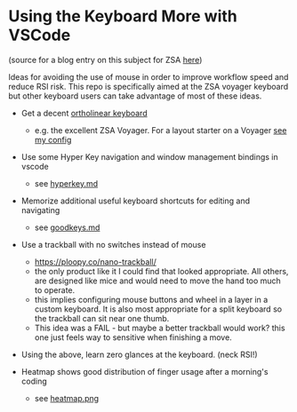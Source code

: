 # Using the Keyboard More with VSCode

(source for a blog entry on this subject for ZSA [here](zsa-blog.md))

Ideas for avoiding the use of mouse in order to improve workflow speed and
reduce RSI risk. This repo is specifically aimed at the ZSA voyager keyboard
but other keyboard users can take advantage of most of these ideas.


- Get a decent
  [ortholinear keyboard](https://www.daskeyboard.com/blog/what-is-an-ortholinear-keyboard/)

  - e.g. the excellent ZSA Voyager. For a layout starter on a Voyager
    [see my config](https://configure.zsa.io/voyager/layouts/pDAzE/latest)

- Use some Hyper Key navigation and window management bindings in vscode
  - see [hyperkey.md](hyperkey.md)

- Memorize additional useful keyboard shortcuts for editing and navigating

  - see [goodkeys.md](goodkeys.md)

- Use a trackball with no switches instead of mouse

  - https://ploopy.co/nano-trackball/
  - the only product like it I could find that looked appropriate. All others,
    are designed like mice and would need to move the hand too much to operate.
  - this implies configuring mouse buttons and wheel in a layer in a custom
    keyboard. It is also most appropriate for a split keyboard so the trackball
    can sit near one thumb.
  - This idea was a FAIL - but maybe a better trackball would work? this
    one just feels way to sensitive when finishing a move.

- Using the above, learn zero glances at the keyboard. (neck RSI!)

- Heatmap shows good distribution of finger usage after a morning's coding
  - see [heatmap.png](heatmap.png)
